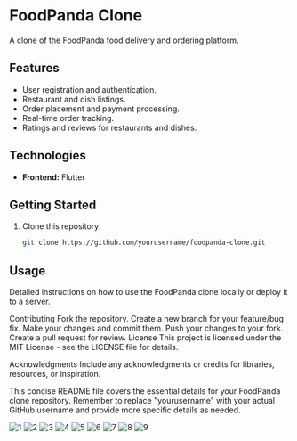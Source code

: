 # FoodPanda Clone

A clone of the FoodPanda food delivery and ordering platform.

## Features

- User registration and authentication.
- Restaurant and dish listings.
- Order placement and payment processing.
- Real-time order tracking.
- Ratings and reviews for restaurants and dishes.

## Technologies

- **Frontend:** Flutter

## Getting Started

1. Clone this repository:

   ```bash
   git clone https://github.com/yourusername/foodpanda-clone.git

## Usage
Detailed instructions on how to use the FoodPanda clone locally or deploy it to a server.

Contributing
Fork the repository.
Create a new branch for your feature/bug fix.
Make your changes and commit them.
Push your changes to your fork.
Create a pull request for review.
License
This project is licensed under the MIT License - see the LICENSE file for details.

Acknowledgments
Include any acknowledgments or credits for libraries, resources, or inspiration.

This concise README file covers the essential details for your FoodPanda clone repository. Remember to replace "yourusername" with your actual GitHub username and provide more specific details as needed.

![1](https://github.com/Meizzosama/FoodPanda_clone/assets/100303780/aac64fb0-6f9e-42bd-818d-c281a12274fb)
![2](https://github.com/Meizzosama/FoodPanda_clone/assets/100303780/ed6d3670-95dd-4e91-863a-25c8ce6648a7)
![3](https://github.com/Meizzosama/FoodPanda_clone/assets/100303780/69408781-184f-49d5-be95-ee8981d07c58)
![4](https://github.com/Meizzosama/FoodPanda_clone/assets/100303780/06ed8b8f-25ac-4c8d-a15e-b3e57a8628be)
![5](https://github.com/Meizzosama/FoodPanda_clone/assets/100303780/82da97d7-a002-42d8-8930-5ae97d5aa2c0)
![6](https://github.com/Meizzosama/FoodPanda_clone/assets/100303780/53bcf590-4caa-4829-ab6c-71ed09e897ef)
![7](https://github.com/Meizzosama/FoodPanda_clone/assets/100303780/560b9333-52b0-4058-a099-6b9bee7de5fd)
![8](https://github.com/Meizzosama/FoodPanda_clone/assets/100303780/d07f0e68-06f7-4589-a6b8-7b30fcdb472c)
![9](https://github.com/Meizzosama/FoodPanda_clone/assets/100303780/3d102c5f-f36d-4dc5-84fc-af1d6cf1dc54)

